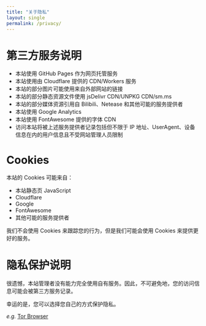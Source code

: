 ```yaml
---
title: "关于隐私"
layout: single
permalink: /privacy/
---
```


# 第三方服务说明

- 本站使用 GitHub Pages 作为网页托管服务
- 本站使用由 Cloudflare 提供的 CDN/Workers 服务
- 本站的部分图片可能使用来自外部网站的链接
- 本站的部分静态资源文件使用 jsDelivr CDN/UNPKG CDN/sm.ms
- 本站的部分媒体资源引用自 Bilibili、Netease 和其他可能的服务提供者
- 本站使用 Google Analytics
- 本站使用 FontAwesome 提供的字体 CDN
- 访问本站将被上述服务提供者记录包括但不限于 IP 地址、UserAgent、设备信息在内的用户信息且不受网站管理人员限制

# Cookies

本站的 Cookies 可能来自：

- 本站静态页 JavaScript
- Cloudflare
- Google
- FontAwesome
- 其他可能的服务提供者

我们不会使用 Cookies 来跟踪您的行为，但是我们可能会使用 Cookies 来提供更好的服务。

# 隐私保护说明

很遗憾，本站管理者没有能力完全使用自有服务。因此，不可避免地，您的访问信息可能会被第三方服务记录。

幸运的是，您可以选择您自己的方式保护隐私。

_e.g._ [Tor Browser](https://www.torproject.org/)
